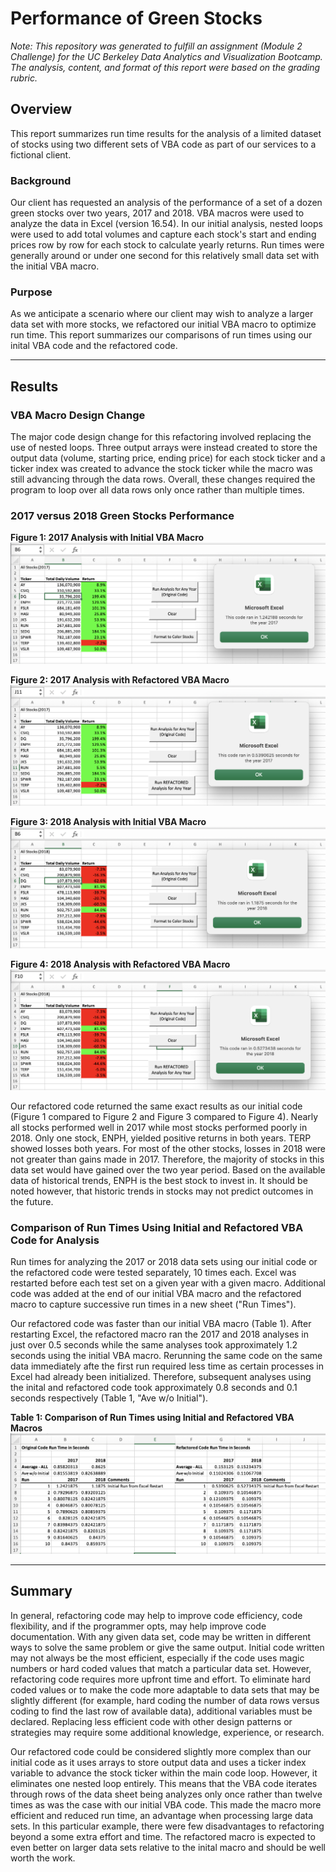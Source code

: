 # Performance of Green Stocks

*Note: This repository was generated to fulfill an assignment (Module 2 Challenge) for the UC Berkeley Data Analytics and Visualization Bootcamp. The analysis, content, and format of this report were based on the grading rubric.*


## Overview
This report summarizes run time results for the analysis of a limited dataset of stocks using two different sets of VBA code as part of our services to a fictional client.


### Background

Our client has requested an analysis of the performance of a set of a dozen green stocks over two years, 2017 and 2018. VBA macros were used to analyze the data in Excel (version 16.54). In our initial analysis, nested loops were used to add total volumes and capture each stock's start and ending prices row by row for each stock to calculate yearly returns. Run times were generally around or under one second for this relatively small data set with the initial VBA macro.


### Purpose

As we anticipate a scenario where our client may wish to analyze a larger data set with more stocks, we refactored our initial VBA macro to optimize run time. This report summarizes our comparisons of run times using our inital VBA code and the refactored code.


---

## Results

### VBA Macro Design Change
The major code design change for this refactoring involved replacing the use of nested loops.
Three output arrays were instead created to store the output data (volume, starting price, ending price) for each stock ticker and a ticker index was created to advance the stock ticker while the macro was still advancing through the data rows. Overall, these changes required the program to loop over all data rows only once rather than multiple times.


### 2017 versus 2018 Green Stocks Performance

**Figure 1: 2017 Analysis with Initial VBA Macro**
![Initial_2017.png](/Other_Screen_Shots/Initial_2017.png)

**Figure 2: 2017 Analysis with Refactored VBA Macro**
![VBA_Challenge_2017.png](/Resources/VBA_Challenge_2017.png)

**Figure 3: 2018 Analysis with Initial VBA Macro**
![Initial_2018.png](/Other_Screen_Shots/Initial_2018.png)

**Figure 4: 2018 Analysis with Refactored VBA Macro**
![VBA_Challenge_2018.png](/Resources/VBA_Challenge_2018.png)

Our refactored code returned the same exact results as our initial code (Figure 1 compared to Figure 2 and Figure 3 compared to Figure 4). Nearly all stocks performed well in 2017 while most stocks performed poorly in 2018. Only one stock, ENPH, yielded positive returns in both years. TERP showed losses both years. For most of the other stocks, losses in 2018 were not greater than gains made in 2017. Therefore, the majority of stocks in this data set would have gained over the two year period. Based on the available data of historical trends, ENPH is the best stock to invest in. It should be noted however, that historic trends in stocks may not predict outcomes in the future.


### Comparison of Run Times Using Initial and Refactored VBA Code for Analysis
Run times for analyzing the 2017 or 2018 data sets using our initial code or the refactored code were tested separately, 10 times each. Excel was restarted before each test set on a given year with a given macro. Additional code was added at the end of our initial VBA macro and the refactored macro to capture successive run times in a new sheet ("Run Times"). 

Our refactored code was faster than our initial VBA macro (Table 1). After restarting Excel, the refactored macro ran the 2017 and 2018 analyses in just over 0.5 seconds while the same analyses took approximately 1.2 seconds using the initial VBA macro. Rerunning the same code on the same data immediately afte the first run required less time as certain processes in Excel had already been initialized. Therefore, subsequent analyses using the inital and refactored code took approximately 0.8 seconds and 0.1 seconds respectively (Table 1, "Ave w/o Initial").

**Table 1: Comparison of Run Times using Initial and Refactored VBA Macros** 
![Table1.png](/Other_Screen_Shots/Table1.png)

---

## Summary

In general, refactoring code may help to improve code efficiency, code flexibility, and if the programmer opts, may help improve code documentation. With any given data set, code may be written in different ways to solve the same problem or give the same output. Initial code written may not always be the most efficient, especially if the code uses magic numbers or hard coded values that match a particular data set. However, refactoring code requires more upfront time and effort. To eliminate hard coded values or to make the code more adaptable to data sets that may be slightly different (for example, hard coding the number of data rows versus coding to find the last row of available data), additional variables must be declared. Replacing less efficient code with other design patterns or strategies may require some additional knowledge, experience, or research. 

Our refactored code could be considered slightly more complex than our initial code as it uses arrays to store output data and uses a ticker index variable to advance the stock ticker within the main code loop. However, it eliminates one nested loop entirely. This means that the VBA code iterates through rows of the data sheet being analyzes only once rather than twelve times as was the case with our initial VBA code. This made the macro more efficient and reduced run time, an advantage when processing large data sets. In this particular example, there were few disadvantages to refactoring beyond a some extra effort and time. The refactored macro is expected to even better on larger data sets relative to the inital macro and should be well worth the work.


